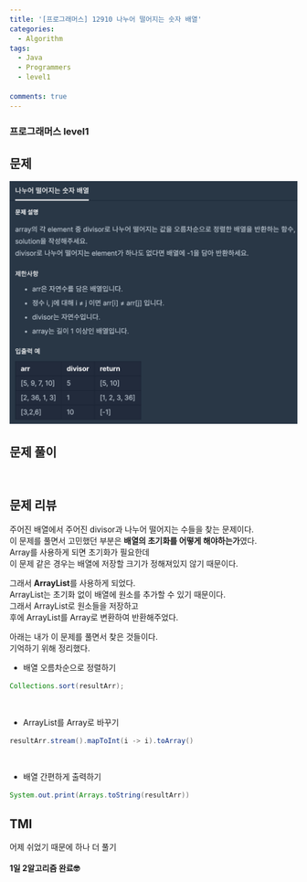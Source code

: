 ```yaml
---
title: '[프로그래머스] 12910 나누어 떨어지는 숫자 배열'
categories:
  - Algorithm
tags:
  - Java
  - Programmers
  - level1

comments: true 
---
```

### 프로그래머스 level1

## 문제
 <a href="/assets/images/P12910.png"><img src="/assets/images/P12910.png"></a>
 <br/>

## 문제 풀이

<script src="https://gist.github.com/kyeahen/920addded0997fce2888dd1aaee5f795.js"></script>
<br/>

## 문제 리뷰

주어진 배열에서 주어진 divisor과 나누어 떨어지는 수들을 찾는 문제이다. <br>
이 문제를 풀면서 고민했던 부분은 **배열의 초기화를 어떻게 해야하는가**였다. <br>
Array를 사용하게 되면 초기화가 필요한데 <br>
이 문제 같은 경우는 배열에 저장할 크기가 정해져있지 않기 때문이다. <br>

그래서 **ArrayList**를 사용하게 되었다. <br>
ArrayList는 초기화 없이 배열에 원소를 추가할 수 있기 때문이다. <br>
그래서 ArrayList로 원소들을 저장하고 <br>
후에 ArrayList를 Array로 변환하여 반환해주었다. <br>

아래는 내가 이 문제를 풀면서 찾은 것들이다. <br>
기억하기 위해 정리했다.

- 배열 오름차순으로 정렬하기
~~~java
Collections.sort(resultArr);
~~~
<br>

- ArrayList를 Array로 바꾸기
~~~java
resultArr.stream().mapToInt(i -> i).toArray()
~~~
<br>

- 배열 간편하게 출력하기
 ~~~java
 System.out.print(Arrays.toString(resultArr))
 ~~~

## TMI

어제 쉬었기 때문에 하나 더 풀기<br>
<br/>
**1일 2알고리즘 완료🤓**


